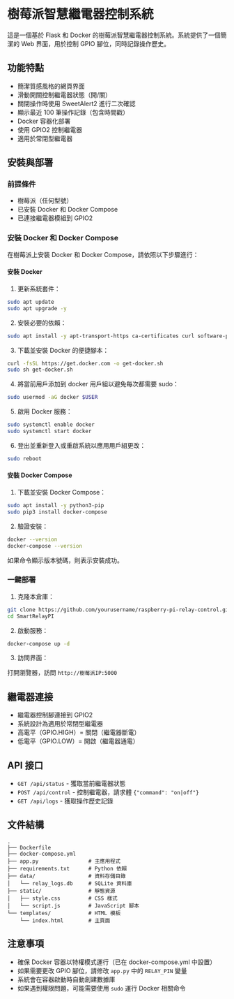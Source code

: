 # 樹莓派智慧繼電器控制系統

這是一個基於 Flask 和 Docker 的樹莓派智慧繼電器控制系統。系統提供了一個簡潔的 Web 界面，用於控制 GPIO 腳位，同時記錄操作歷史。

## 功能特點

- 簡潔質感風格的網頁界面
- 滑動開關控制繼電器狀態（開/關）
- 關閉操作時使用 SweetAlert2 進行二次確認
- 顯示最近 100 筆操作記錄（包含時間戳）
- Docker 容器化部署
- 使用 GPIO2 控制繼電器
- 適用於常閉型繼電器

## 安裝與部署

### 前提條件

- 樹莓派（任何型號）
- 已安裝 Docker 和 Docker Compose
- 已連接繼電器模組到 GPIO2

### 安裝 Docker 和 Docker Compose

在樹莓派上安裝 Docker 和 Docker Compose，請依照以下步驟進行：

#### 安裝 Docker

1. 更新系統套件：

```bash
sudo apt update
sudo apt upgrade -y
```

2. 安裝必要的依賴：

```bash
sudo apt install -y apt-transport-https ca-certificates curl software-properties-common
```

3. 下載並安裝 Docker 的便捷腳本：

```bash
curl -fsSL https://get.docker.com -o get-docker.sh
sudo sh get-docker.sh
```

4. 將當前用戶添加到 docker 用戶組以避免每次都需要 sudo：

```bash
sudo usermod -aG docker $USER
```

5. 啟用 Docker 服務：

```bash
sudo systemctl enable docker
sudo systemctl start docker
```

6. 登出並重新登入或重啟系統以應用用戶組更改：

```bash
sudo reboot
```

#### 安裝 Docker Compose

1. 下載並安裝 Docker Compose：

```bash
sudo apt install -y python3-pip
sudo pip3 install docker-compose
```

2. 驗證安裝：

```bash
docker --version
docker-compose --version
```

如果命令顯示版本號碼，則表示安裝成功。

### 一鍵部署

1. 克隆本倉庫：

```bash
git clone https://github.com/yourusername/raspberry-pi-relay-control.git
cd SmartRelayPI
```

2. 啟動服務：

```bash
docker-compose up -d
```

3. 訪問界面：

打開瀏覽器，訪問 `http://樹莓派IP:5000`

## 繼電器連接

- 繼電器控制腳連接到 GPIO2
- 系統設計為適用於常閉型繼電器
- 高電平（GPIO.HIGH）= 關閉（繼電器斷電）
- 低電平（GPIO.LOW）= 開啟（繼電器通電）

## API 接口

- `GET /api/status` - 獲取當前繼電器狀態
- `POST /api/control` - 控制繼電器，請求體 `{"command": "on|off"}`
- `GET /api/logs` - 獲取操作歷史記錄

## 文件結構

```
.
├── Dockerfile
├── docker-compose.yml
├── app.py                # 主應用程式
├── requirements.txt      # Python 依賴
├── data/                 # 資料存儲目錄
│   └── relay_logs.db     # SQLite 資料庫
├── static/               # 靜態資源
│   ├── style.css         # CSS 樣式
│   └── script.js         # JavaScript 腳本
└── templates/            # HTML 模板
    └── index.html        # 主頁面
```

## 注意事項

- 確保 Docker 容器以特權模式運行（已在 docker-compose.yml 中設置）
- 如果需要更改 GPIO 腳位，請修改 `app.py` 中的 `RELAY_PIN` 變量
- 系統會在容器啟動時自動創建數據庫
- 如果遇到權限問題，可能需要使用 `sudo` 運行 Docker 相關命令